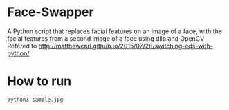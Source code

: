 # Face-Swapper
A Python script that replaces  facial features on an image of a face, with the facial features from a second image of a face using dlib and OpenCV<br>
Refered to http://matthewearl.github.io/2015/07/28/switching-eds-with-python/
# How to run 
`python3 sample.jpg`
